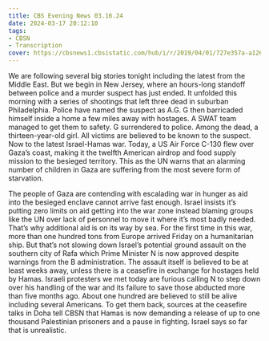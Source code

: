 ```yaml
---
title: CBS Evening News 03.16.24
date: 2024-03-17 20:12:10
tags:
- CBSN
- Transcription
cover: https://cbsnews1.cbsistatic.com/hub/i/r/2019/04/01/727e357a-a126-4138-a2c5-4d3222669d57/thumbnail/640x360/3ff2761028dc5c65cc4f07acd54bcd5c/cbsn2-logo-1920x1080.jpg
---
```

We are following several big stories tonight including the latest from the Middle East. But we begin in New Jersey, where an hours-long standoff between police and a murder suspect has just ended. It unfolded this morning with a series of shootings that left three dead in suburban Philadelphia. Police have named the suspect as A.G. G then barricaded himself inside a home a few miles away with hostages. A SWAT team managed to get them to safety. G surrendered to police. Among the dead, a thirteen-year-old girl. All victims are believed to be known to the suspect. Now to the latest Israel-Hamas war. Today, a US Air Force C-130 flew over Gaza’s coast, making it the twelfth American airdrop and food supply mission to the besieged territory. This as the UN warns that an alarming number of children in Gaza are suffering from the most severe form of starvation. 

The people of Gaza are contending with escalading war in hunger as aid into the besieged enclave cannot arrive fast enough. Israel insists it’s putting zero limits on aid getting into the war zone instead blaming groups like the UN over lack of personnel to move it where it’s most badly needed. That’s why additional aid is on its way by sea. For the first time in this war, more than one hundred tons from Europe arrived Friday on a humanitarian ship. But that’s not slowing down Israel’s potential ground assault on the southern city of Rafa which Prime Minister N is now approved despite warnings from the B administration. The assault itself is believed to be at least weeks away, unless there is a ceasefire in exchange for hostages held by Hamas. Israeli protesters we met today are furious calling N to step down over his handling of the war and its failure to save those abducted more than five months ago. About one hundred are believed to still be alive including several Americans. To get them back, sources at the ceasefire talks in Doha tell CBSN that Hamas is now demanding a release of up to one thousand Palestinian prisoners and a pause in fighting. Israel says so far that is unrealistic. 

